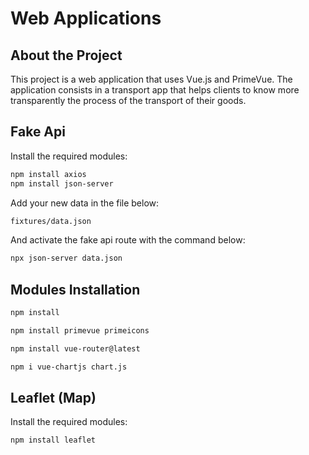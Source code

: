 # Web Applications

## About the Project

This project is a web application that uses Vue.js and PrimeVue. 
The application consists in a transport app that helps clients to know
more transparently the process of the transport of their goods.

## Fake Api
Install the required modules:
```bash
npm install axios
npm install json-server
```

Add your new data in the file below:
```bash
fixtures/data.json
```
And activate the fake api route with the command below:
```bash
npx json-server data.json
```

## Modules Installation

```bash
npm install
```

```bash
npm install primevue primeicons
```

```bash
npm install vue-router@latest
```

```bash
npm i vue-chartjs chart.js
```

## Leaflet (Map)
Install the required modules:
```bash
npm install leaflet
```
